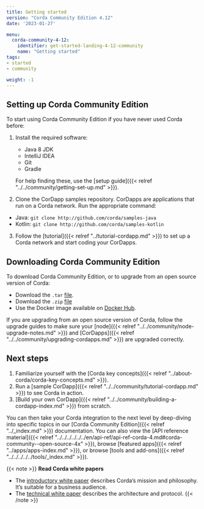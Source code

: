 ```yaml
---
title: Getting started
version: "Corda Community Edition 4.12"
date: '2023-01-27'

menu:
  corda-community-4-12:
    identifier: get-started-landing-4-12-community
    name: "Getting started"
tags:
- started
- community

weight: -1
---
```


## Setting up Corda Community Edition

To start using Corda Community Edition if you have never used Corda before:

1. Install the required software:
   * Java 8 JDK
   * IntelliJ IDEA
   * Git
   * Gradle

   For help finding these, use the [setup guide]({{< relref "../../community/getting-set-up.md" >}}).

2. Clone the CorDapp samples repository. CorDapps are applications that run on a Corda network. Run the appropriate command:

  * Java: `git clone http://github.com/corda/samples-java`
  * Kotlin: `git clone http://github.com/corda/samples-kotlin`

3. Follow the [tutorial]({{< relref "../tutorial-cordapp.md" >}}) to set up a Corda network and start coding your CorDapps.

## Downloading Corda Community Edition

To download Corda Community Edition, or to upgrade from an open source version of Corda:

* Download the `.tar` [file](https://download.corda.net/corda-community-edition/4.12/community-4.12.tar).
* Download the `.zip` [file](https://download.corda.net/corda-community-edition/4.12/community-4.12.zip)
* Use the Docker image available on [Docker Hub](https://hub.docker.com/repository/docker/corda/community).

If you are upgrading from an open source version of Corda, follow the upgrade guides to make sure your [node]({{< relref "../../community/node-upgrade-notes.md" >}}) and [CorDapps]({{< relref "../../community/upgrading-cordapps.md" >}}) are upgraded correctly.

## Next steps

1. Familiarize yourself with the [Corda key concepts]({{< relref "../about-corda/corda-key-concepts.md" >}}).
2. Run a [sample CorDapp]({{< relref "../../community/tutorial-cordapp.md" >}}) to see Corda in action.
4. [Build your own CorDapp]({{< relref "../../community/building-a-cordapp-index.md" >}}) from scratch.

You can then take your Corda integration to the next level by deep-diving into specific topics in our [Corda Community Edition]({{< relref "../_index.md" >}}) documentation. You can also view the [API reference material]({{< relref "../../../../../../en/api-ref/api-ref-corda-4.md#corda-community--open-source-4x" >}}), browse [featured apps]({{< relref "../apps/apps-index.md" >}}), or browse [tools and add-ons]({{< relref "../../../../../tools/_index.md" >}}).

{{< note >}}
<b>Read Corda white papers</b>
* The [introductory white paper](https://www.r3.com/white-papers/the-corda-platform-an-introduction-whitepaper/) describes Corda’s mission and philosophy. It’s suitable for a business audience.
* The [technical white paper](https://www.r3.com/white-papers/corda-technical-whitepaper/) describes the architecture and protocol.
{{< /note >}}

